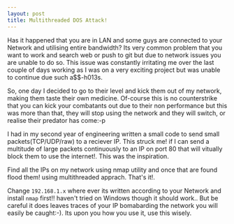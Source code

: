 ```yaml
---
layout: post
title: Multithreaded DOS Attack!
---
```


Has it happened that you are in LAN and some guys are connected to your Network and utilising entire bandwidth?
Its very common problem that you want to work and search web or push to git but due to network issues you are unable to do so. This issue was constantly irritating me over the last couple of days working as I was on a very exciting project but was unable to continue due such a$$-h013s. 

So, one day I decided to go to their level and kick them out of my network, making them taste their own medicine. Of-course this is no counterstrike that you can kick your combatants out due to their non performance but this was more than that, they will stop using the network and they will switch, or realise their predator has come:-p

I had in my second year of engineering written a small code to send small packets(TCP/UDP/raw) to a reciever IP. This struck me! if I can send a multitude of large packets continuously to an IP on port 80 that will vitually block them to use the internet!. This was the inspiration.

Find all the IPs on my network using nmap utility and once that are found flood them! using multithreaded apprach. That's it!.

<script src="https://gist.github.com/neerajvashistha/2ecde01011a42e05d804acce83674971.js"></script>


Change `192.168.1.x` where ever its written according to your Network and install `nmap` first!! haven't tried on Windows though it should work.. But be careful it does leaves traces of your IP bomabarding the network you will easily be caught:-). Its upon you how you use it, use this wisely.
